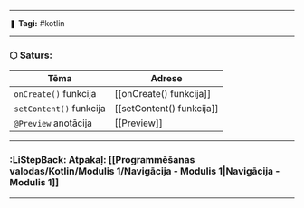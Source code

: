 ___

❚ **Tagi:** #kotlin 

---
### ⬡ Saturs:

| Tēma                    | Adrese                    |
| ----------------------- | ------------------------- |
| `onCreate()` funkcija   | [[onCreate() funkcija]]   |
| `setContent()` funkcija | [[setContent() funkcija]] |
| `@Preview` anotācija    | [[Preview]]               |

---
### :LiStepBack: Atpakaļ: [[Programmēšanas valodas/Kotlin/Modulis 1/Navigācija - Modulis 1|Navigācija - Modulis 1]]

___
